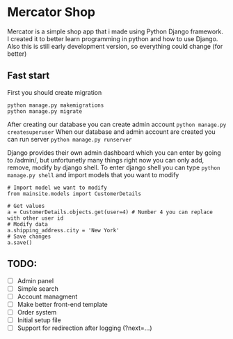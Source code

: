 # Mercator Shop
Mercator is a simple shop app that i made using Python Django framework.
I created it to better learn programming in python and how to use Django.
Also this is still early development version, so everything could change (for better)

## Fast start
First you should create migration
```
python manage.py makemigrations
python manage.py migrate
```

After creating our database you can create admin account 
`python manage.py createsuperuser`
When our database and admin account are created you can run server
`python manage.py runserver`

Django provides their own admin dashboard which you can enter by going to /admin/, but unfortunetly many things right now you can only add, remove, modify by django shell.
To enter django shell you can type `python manage.py shell` and import models that you want to modify 

```
# Import model we want to modify
from mainsite.models import CustomerDetails

# Get values
a = CustomerDetails.objects.get(user=4) # Number 4 you can replace with other user id
# Modify data
a.shipping_address.city = 'New York'
# Save changes
a.save()
```

## TODO:
* [ ] Admin panel
* [ ] Simple search
* [ ] Account managment
* [ ] Make better front-end template
* [ ] Order system
* [ ] Initial setup file
* [ ] Support for redirection after logging (?next=...)